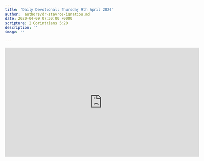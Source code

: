 ```yaml
---
title: 'Daily Devotional: Thursday 9th April 2020'
author: _authors/dr-stavros-ignatiou.md
date: 2020-04-09 07:30:00 +0000
scripture: 2 Corinthians 5:20
description: ''
image: ''

---
```

<iframe src="https://player.vimeo.com/video/405594035" width="640" height="360" frameborder="0" allow="autoplay; fullscreen" allowfullscreen></iframe>